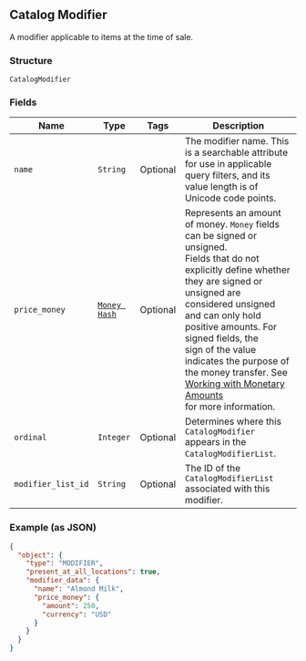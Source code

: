 ## Catalog Modifier

A modifier applicable to items at the time of sale.

### Structure

`CatalogModifier`

### Fields

| Name | Type | Tags | Description |
|  --- | --- | --- | --- |
| `name` | `String` | Optional | The modifier name.  This is a searchable attribute for use in applicable query filters, and its value length is of Unicode code points. |
| `price_money` | [`Money Hash`](/doc/models/money.md) | Optional | Represents an amount of money. `Money` fields can be signed or unsigned.<br>Fields that do not explicitly define whether they are signed or unsigned are<br>considered unsigned and can only hold positive amounts. For signed fields, the<br>sign of the value indicates the purpose of the money transfer. See<br>[Working with Monetary Amounts](https://developer.squareup.com/docs/build-basics/working-with-monetary-amounts)<br>for more information. |
| `ordinal` | `Integer` | Optional | Determines where this `CatalogModifier` appears in the `CatalogModifierList`. |
| `modifier_list_id` | `String` | Optional | The ID of the `CatalogModifierList` associated with this modifier. |

### Example (as JSON)

```json
{
  "object": {
    "type": "MODIFIER",
    "present_at_all_locations": true,
    "modifier_data": {
      "name": "Almond Milk",
      "price_money": {
        "amount": 250,
        "currency": "USD"
      }
    }
  }
}
```

